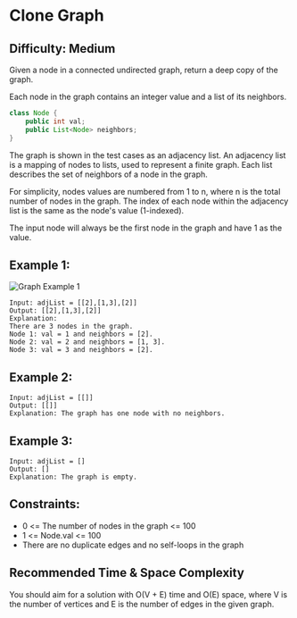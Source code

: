 # Clone Graph

## Difficulty: Medium

Given a node in a connected undirected graph, return a deep copy of the graph.

Each node in the graph contains an integer value and a list of its neighbors.

```java
class Node {
    public int val;
    public List<Node> neighbors;
}
```

The graph is shown in the test cases as an adjacency list. An adjacency list is a mapping of nodes to lists, used to represent a finite graph. Each list describes the set of neighbors of a node in the graph.

For simplicity, nodes values are numbered from 1 to n, where n is the total number of nodes in the graph. The index of each node within the adjacency list is the same as the node's value (1-indexed).

The input node will always be the first node in the graph and have 1 as the value.

## Example 1:
![Graph Example 1](https://assets.leetcode.com/uploads/2019/02/19/113_sample.png)

```
Input: adjList = [[2],[1,3],[2]]
Output: [[2],[1,3],[2]]
Explanation: 
There are 3 nodes in the graph.
Node 1: val = 1 and neighbors = [2].
Node 2: val = 2 and neighbors = [1, 3].
Node 3: val = 3 and neighbors = [2].
```

## Example 2:

```
Input: adjList = [[]]
Output: [[]]
Explanation: The graph has one node with no neighbors.
```

## Example 3:

```
Input: adjList = []
Output: []
Explanation: The graph is empty.
```

## Constraints:
- 0 <= The number of nodes in the graph <= 100
- 1 <= Node.val <= 100
- There are no duplicate edges and no self-loops in the graph

## Recommended Time & Space Complexity
You should aim for a solution with O(V + E) time and O(E) space, where V is the number of vertices and E is the number of edges in the given graph.
